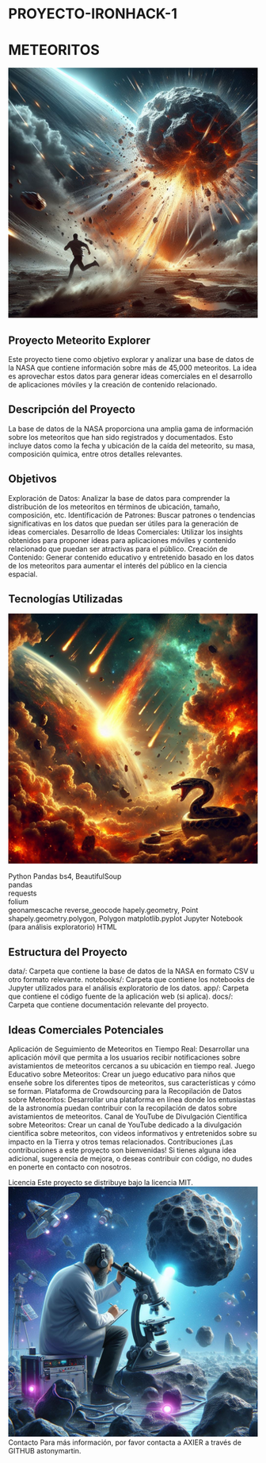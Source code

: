 # PROYECTO-IRONHACK-1





<h1>METEORITOS</h1>


![](https://github.com/astonymartin/PROYECTO-IRONHACK-1/blob/main/principal.jfif)


<h2>Proyecto Meteorito Explorer</h2>
Este proyecto tiene como objetivo explorar y analizar una base de datos de la NASA que contiene información sobre más de 45,000 meteoritos. La idea es aprovechar estos datos para generar ideas comerciales en el desarrollo de aplicaciones móviles y la creación de contenido relacionado.

<h2>Descripción del Proyecto</h2>
La base de datos de la NASA proporciona una amplia gama de información sobre los meteoritos que han sido registrados y documentados. Esto incluye datos como la fecha y ubicación de la caída del meteorito, su masa, composición química, entre otros detalles relevantes.

<h2>Objetivos</h2>
Exploración de Datos: Analizar la base de datos para comprender la distribución de los meteoritos en términos de ubicación, tamaño, composición, etc.
Identificación de Patrones: Buscar patrones o tendencias significativas en los datos que puedan ser útiles para la generación de ideas comerciales.
Desarrollo de Ideas Comerciales: Utilizar los insights obtenidos para proponer ideas para aplicaciones móviles y contenido relacionado que puedan ser atractivas para el público.
Creación de Contenido: Generar contenido educativo y entretenido basado en los datos de los meteoritos para aumentar el interés del público en la ciencia espacial.
<h2>Tecnologías Utilizadas</h2>

![](https://github.com/astonymartin/PROYECTO-IRONHACK-1/blob/main/python.jfif)

Python
Pandas
bs4, BeautifulSoup                    
pandas                                
requests                                 
folium                                      
geonamescache
reverse_geocode
hapely.geometry, Point
shapely.geometry.polygon, Polygon
 matplotlib.pyplot
Jupyter Notebook (para análisis exploratorio)
HTML
<h2>Estructura del Proyecto</h2>
data/: Carpeta que contiene la base de datos de la NASA en formato CSV u otro formato relevante.
notebooks/: Carpeta que contiene los notebooks de Jupyter utilizados para el análisis exploratorio de los datos.
app/: Carpeta que contiene el código fuente de la aplicación web (si aplica).
docs/: Carpeta que contiene documentación relevante del proyecto.
<h2>Ideas Comerciales Potenciales</h2>
Aplicación de Seguimiento de Meteoritos en Tiempo Real: Desarrollar una aplicación móvil que permita a los usuarios recibir notificaciones sobre avistamientos de meteoritos cercanos a su ubicación en tiempo real.
Juego Educativo sobre Meteoritos: Crear un juego educativo para niños que enseñe sobre los diferentes tipos de meteoritos, sus características y cómo se forman.
Plataforma de Crowdsourcing para la Recopilación de Datos sobre Meteoritos: Desarrollar una plataforma en línea donde los entusiastas de la astronomía puedan contribuir con la recopilación de datos sobre avistamientos de meteoritos.
Canal de YouTube de Divulgación Científica sobre Meteoritos: Crear un canal de YouTube dedicado a la divulgación científica sobre meteoritos, con videos informativos y entretenidos sobre su impacto en la Tierra y otros temas relacionados.
Contribuciones
¡Las contribuciones a este proyecto son bienvenidas! Si tienes alguna idea adicional, sugerencia de mejora, o deseas contribuir con código, no dudes en ponerte en contacto con nosotros.

Licencia
Este proyecto se distribuye bajo la licencia MIT.
![](https://github.com/astonymartin/PROYECTO-IRONHACK-1/blob/main/secundaria.jfif)
Contacto
Para más información, por favor contacta a AXIER a través de GITHUB astonymartin.

